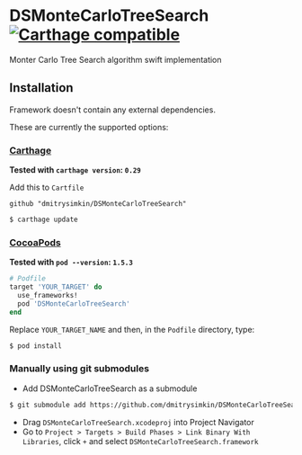 # DSMonteCarloTreeSearch [![Carthage compatible](https://img.shields.io/badge/Carthage-compatible-4BC51D.svg?style=flat)](https://github.com/Carthage/Carthage)
Monter Carlo Tree Search algorithm swift implementation

## Installation

Framework doesn't contain any external dependencies.

These are currently the supported options:


### [Carthage](https://github.com/Carthage/Carthage)

**Tested with `carthage version`: `0.29`**

Add this to `Cartfile`

```
github "dmitrysimkin/DSMonteCarloTreeSearch"
```

```bash
$ carthage update
```

### [CocoaPods](https://guides.cocoapods.org/using/using-cocoapods.html)

**Tested with `pod --version`: `1.5.3`**

```ruby
# Podfile
target 'YOUR_TARGET' do
  use_frameworks!
  pod 'DSMonteCarloTreeSearch'
end

```

Replace `YOUR_TARGET_NAME` and then, in the `Podfile` directory, type:

```bash
$ pod install
```

### Manually using git submodules

* Add DSMonteCarloTreeSearch as a submodule

```bash
$ git submodule add https://github.com/dmitrysimkin/DSMonteCarloTreeSearch.git
```

* Drag `DSMonteCarloTreeSearch.xcodeproj` into Project Navigator
* Go to `Project > Targets > Build Phases > Link Binary With Libraries`, click `+` and select `DSMonteCarloTreeSearch.framework`

